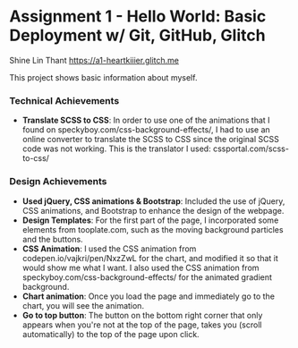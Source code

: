 Assignment 1 - Hello World: Basic Deployment w/ Git, GitHub, Glitch
===

Shine Lin Thant
https://a1-heartkiiier.glitch.me

This project shows basic information about myself.

### Technical Achievements
- **Translate SCSS to CSS**: In order to use one of the animations that I found on speckyboy.com/css-background-effects/, I had to use an online converter to translate the SCSS to CSS since the original SCSS code was not working. This is the translator I used: cssportal.com/scss-to-css/

### Design Achievements
- **Used jQuery, CSS animations & Bootstrap**: Included the use of jQuery, CSS animations, and Bootstrap to enhance the design of the webpage.
- **Design Templates**: For the first part of the page, I incorporated some elements from tooplate.com, such as the moving background particles and the buttons.
- **CSS Animation**: I used the CSS animation from codepen.io/vajkri/pen/NxzZwL for the chart, and modified it so that it would show me what I want. I also used the CSS animation from speckyboy.com/css-background-effects/ for the animated gradient background.
- **Chart animation**: Once you load the page and immediately go to the chart, you will see the animation.
- **Go to top button**: The button on the bottom right corner that only appears when you're not at the top of the page, takes you (scroll automatically) to the top of the page upon click.

